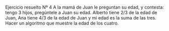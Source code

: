 Ejercicio resuelto Nº 4
A la mamá de Juan le preguntan su edad, y contesta: tengo 3 hijos, pregúntele a Juan su 
edad. Alberto tiene 2/3 de la edad de Juan, Ana tiene 4/3 de la edad de Juan y mi edad es 
la suma de las tres. Hacer un algoritmo que muestre la edad de los cuatro.
